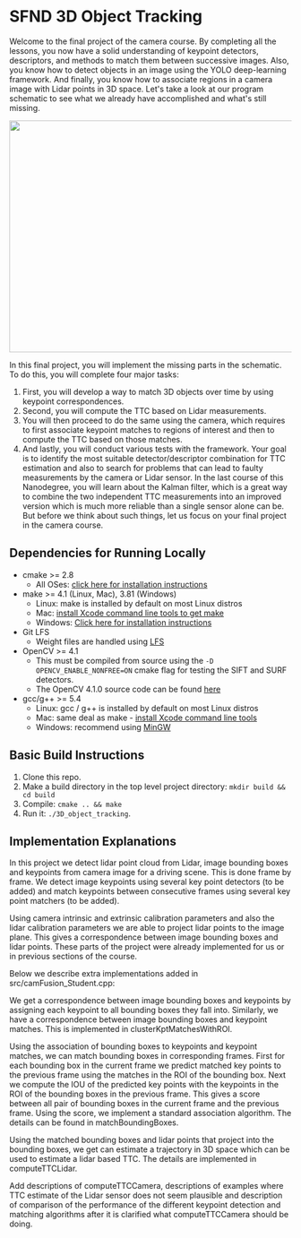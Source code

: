 # SFND 3D Object Tracking

Welcome to the final project of the camera course. By completing all the lessons, you now have a solid understanding of keypoint detectors, descriptors, and methods to match them between successive images. Also, you know how to detect objects in an image using the YOLO deep-learning framework. And finally, you know how to associate regions in a camera image with Lidar points in 3D space. Let's take a look at our program schematic to see what we already have accomplished and what's still missing.

<img src="images/course_code_structure.png" width="779" height="414" />

In this final project, you will implement the missing parts in the schematic. To do this, you will complete four major tasks: 
1. First, you will develop a way to match 3D objects over time by using keypoint correspondences. 
2. Second, you will compute the TTC based on Lidar measurements. 
3. You will then proceed to do the same using the camera, which requires to first associate keypoint matches to regions of interest and then to compute the TTC based on those matches. 
4. And lastly, you will conduct various tests with the framework. Your goal is to identify the most suitable detector/descriptor combination for TTC estimation and also to search for problems that can lead to faulty measurements by the camera or Lidar sensor. In the last course of this Nanodegree, you will learn about the Kalman filter, which is a great way to combine the two independent TTC measurements into an improved version which is much more reliable than a single sensor alone can be. But before we think about such things, let us focus on your final project in the camera course. 

## Dependencies for Running Locally
* cmake >= 2.8
  * All OSes: [click here for installation instructions](https://cmake.org/install/)
* make >= 4.1 (Linux, Mac), 3.81 (Windows)
  * Linux: make is installed by default on most Linux distros
  * Mac: [install Xcode command line tools to get make](https://developer.apple.com/xcode/features/)
  * Windows: [Click here for installation instructions](http://gnuwin32.sourceforge.net/packages/make.htm)
* Git LFS
  * Weight files are handled using [LFS](https://git-lfs.github.com/)
* OpenCV >= 4.1
  * This must be compiled from source using the `-D OPENCV_ENABLE_NONFREE=ON` cmake flag for testing the SIFT and SURF detectors.
  * The OpenCV 4.1.0 source code can be found [here](https://github.com/opencv/opencv/tree/4.1.0)
* gcc/g++ >= 5.4
  * Linux: gcc / g++ is installed by default on most Linux distros
  * Mac: same deal as make - [install Xcode command line tools](https://developer.apple.com/xcode/features/)
  * Windows: recommend using [MinGW](http://www.mingw.org/)

## Basic Build Instructions

1. Clone this repo.
2. Make a build directory in the top level project directory: `mkdir build && cd build`
3. Compile: `cmake .. && make`
4. Run it: `./3D_object_tracking`.

## Implementation Explanations
In this project we detect lidar point cloud from Lidar, image bounding boxes and keypoints from camera image for a driving scene. This is done frame by frame. We detect image keypoints using several key point detectors (to be added) and match keypoints between consecutive frames using several key point matchers (to be added).

Using camera intrinsic and extrinsic calibration parameters and also the lidar calibration parameters we are able to
project lidar points to the image plane. This gives a correspondence between image bounding boxes and lidar points. These parts of the project were already implemented for us or in previous sections of the course.

Below we describe extra implementations added in src/camFusion_Student.cpp:

We get a correspondence between image bounding boxes and keypoints by assigning each keypoint to all bounding boxes
they fall into. Similarly, we have a correspondence between image bounding boxes and keypoint matches. This is implemented in clusterKptMatchesWithROI.

Using the association of bounding boxes to keypoints and keypoint matches, we can match bounding boxes in corresponding frames. First for each bounding box in the current frame we predict matched key points to
the previous frame using the matches in the ROI of the bounding box. Next we compute the IOU of the predicted key points with the keypoints in the ROI of the bounding boxes in the previous frame. This gives a score between all pair
of bounding boxes in the current frame and the previous frame. Using the score, we implement a standard association algorithm. The details can be found in matchBoundingBoxes.

Using the matched bounding boxes and lidar points that project into the bounding boxes, we get can estimate a trajectory in 3D space which can be used to estimate a lidar based TTC. The details are implemented in computeTTCLidar.

Add descriptions of computeTTCCamera, descriptions of examples where TTC estimate of the Lidar sensor does not seem plausible and description of comparison of the performance of the different keypoint detection and matching algorithms after it is clarified what computeTTCCamera should be doing.